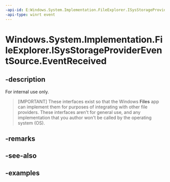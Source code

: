 ```yaml
---
-api-id: E:Windows.System.Implementation.FileExplorer.ISysStorageProviderEventSource.EventReceived
-api-type: winrt event
---
```


# Windows.System.Implementation.FileExplorer.ISysStorageProviderEventSource.EventReceived

<!--
event Windows.Foundation.TypedEventHandler<Windows.System.Implementation.FileExplorer.ISysStorageProviderEventSource,Windows.System.Implementation.FileExplorer.SysStorageProviderEventReceivedEventArgs> EventReceived;
-->

## -description

For internal use only.

> [IMPORTANT]
> These interfaces exist so that the Windows **Files** app can implement them for purposes of integrating with other file providers. These interfaces aren't for general use, and any implementation that you author won't be called by the operating system (OS).

## -remarks

## -see-also

## -examples